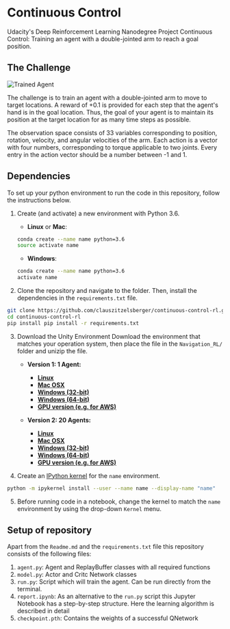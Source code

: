 # Continuous Control
Udacity's Deep Reinforcement Learning Nanodegree Project Continuous Control: Training an agent with a double-jointed arm to reach a goal position.

## The Challenge
[image1]: https://user-images.githubusercontent.com/10624937/43851024-320ba930-9aff-11e8-8493-ee547c6af349.gif
![Trained Agent][image1]

The challenge is to train an agent with a double-jointed arm to move to target locations. A reward of +0.1 is provided for each step that the agent's hand is in the goal location. Thus, the goal of your agent is to maintain its position at the target location for as many time steps as possible.

The observation space consists of 33 variables corresponding to position, rotation, velocity, and angular velocities of the arm. Each action is a vector with four numbers, corresponding to torque applicable to two joints. Every entry in the action vector should be a number between -1 and 1.



## Dependencies

To set up your python environment to run the code in this repository, follow the instructions below.

1. Create (and activate) a new environment with Python 3.6.

	- __Linux__ or __Mac__: 
	```bash
	conda create --name name python=3.6
	source activate name
	```
	- __Windows__: 
	```bash
	conda create --name name python=3.6 
	activate name
	```

2. Clone the repository and navigate to the folder.  Then, install the dependencies in the `requirements.txt` file.
```bash
git clone https://github.com/clauszitzelsberger/continuous-control-rl.git
cd continuous-control-rl
pip install pip install -r requirements.txt
```

3. Download the Unity Environment
Download the environment that matches your operation system, then place the file in the `Navigation_RL/` folder and unizip the file.  

	- **Version 1: 1 Agent:**  
		- [__Linux__](https://s3-us-west-1.amazonaws.com/udacity-drlnd/P2/Reacher/one_agent/Reacher_Linux.zip)
		- [__Mac OSX__](https://s3-us-west-1.amazonaws.com/udacity-drlnd/P2/Reacher/one_agent/Reacher.app.zip)
		- [__Windows (32-bit)__](https://s3-us-west-1.amazonaws.com/udacity-drlnd/P2/Reacher/one_agent/Reacher_Windows_x86.zip)
		- [__Windows (64-bit)__](https://s3-us-west-1.amazonaws.com/udacity-drlnd/P2/Reacher/one_agent/Reacher_Windows_x86_64.zip)  
		- [__GPU version (e.g. for AWS)__](https://s3-us-west-1.amazonaws.com/udacity-drlnd/P2/Reacher/one_agent/Reacher_Linux_NoVis.zip)  
	
	- **Version 2: 20 Agents:**  
		- [__Linux__](https://s3-us-west-1.amazonaws.com/udacity-drlnd/P2/Reacher/Reacher_Linux.zip)
		- [__Mac OSX__](https://s3-us-west-1.amazonaws.com/udacity-drlnd/P2/Reacher/Reacher.app.zip)
		- [__Windows (32-bit)__](https://s3-us-west-1.amazonaws.com/udacity-drlnd/P2/Reacher/Reacher_Windows_x86.zip)
		- [__Windows (64-bit)__](https://s3-us-west-1.amazonaws.com/udacity-drlnd/P2/Reacher/Reacher_Windows_x86_64.zip)  
		- [__GPU version (e.g. for AWS)__](https://s3-us-west-1.amazonaws.com/udacity-drlnd/P2/Reacher/Reacher_Linux_NoVis.zip)

4. Create an [IPython kernel](http://ipython.readthedocs.io/en/stable/install/kernel_install.html) for the `name` environment.  
```bash
python -m ipykernel install --user --name name --display-name "name"
```

5. Before running code in a notebook, change the kernel to match the `name` environment by using the drop-down `Kernel` menu. 
  
## Setup of repository

Apart from the `Readme.md` and the `requirements.txt` file this repository consists of the following files:

1. `agent.py`: Agent and ReplayBuffer classes with all required functions
2. `model.py`: Actor and Critc Network classes
3. `run.py`: Script which will train the agent. Can be run directly from the terminal.
4. `report.ipynb`: As an alternative to the `run.py` script this Jupyter Notebook has a step-by-step structure. Here the learning algorithm is described in detail
5. `checkpoint.pth`: Contains the weights of a successful QNetwork
